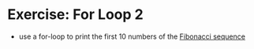 # Exercise: For Loop 2
* use a for-loop to print the first 10 numbers of the [Fibonacci sequence](https://en.wikipedia.org/wiki/Fibonacci_number)
